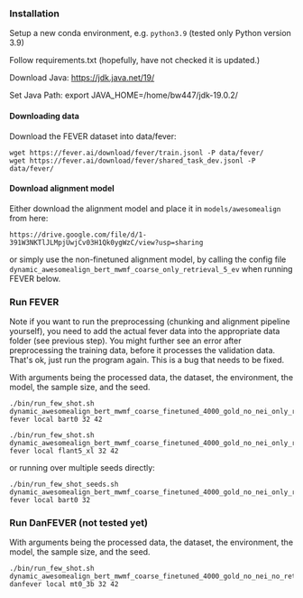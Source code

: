 ### Installation

Setup a new conda environment, e.g. `python3.9` (tested only Python version 3.9)

Follow requirements.txt (hopefully, have not checked it is updated.)

Download Java:
https://jdk.java.net/19/

Set Java Path:
export JAVA_HOME=/home/bw447/jdk-19.0.2/

#### Downloading data

Download the FEVER dataset into data/fever:

```
wget https://fever.ai/download/fever/train.jsonl -P data/fever/
wget https://fever.ai/download/fever/shared_task_dev.jsonl -P data/fever/
```


#### Download alignment model

Either download the alignment model and place it in ```models/awesomealign``` from here:

`https://drive.google.com/file/d/1-391W3NKTlJLMpjUwjCv03H1Qk0ygWzC/view?usp=sharing`

or simply use the non-finetuned alignment model, by calling the config file `dynamic_awesomealign_bert_mwmf_coarse_only_retrieval_5_ev` when running FEVER below.


### Run FEVER

Note if you want to run the preprocessing (chunking and alignment pipeline yourself), you need to add the actual fever data into the appropriate data folder (see previous step). You might further see an error after preprocessing the training data, before it processes the validation data. That's ok, just run the program again. This is a bug that needs to be fixed.


With arguments being the processed data, the dataset, the environment, the model, the sample size, and the seed.

```
./bin/run_few_shot.sh dynamic_awesomealign_bert_mwmf_coarse_finetuned_4000_gold_no_nei_only_retrieval_5_ev fever local bart0 32 42
```

```
./bin/run_few_shot.sh dynamic_awesomealign_bert_mwmf_coarse_finetuned_4000_gold_no_nei_only_retrieval_5_ev fever local flant5_xl 32 42
```

or running over multiple seeds directly:

```
./bin/run_few_shot_seeds.sh dynamic_awesomealign_bert_mwmf_coarse_finetuned_4000_gold_no_nei_only_retrieval_5_ev fever local bart0 32
```


### Run DanFEVER (not tested yet)

With arguments being the processed data, the dataset, the environment, the model, the sample size, and the seed.

```
./bin/run_few_shot.sh dynamic_awesomealign_bert_mwmf_coarse_finetuned_4000_gold_no_nei_no_retrieval_2_ev danfever local mt0_3b 32 42
```
